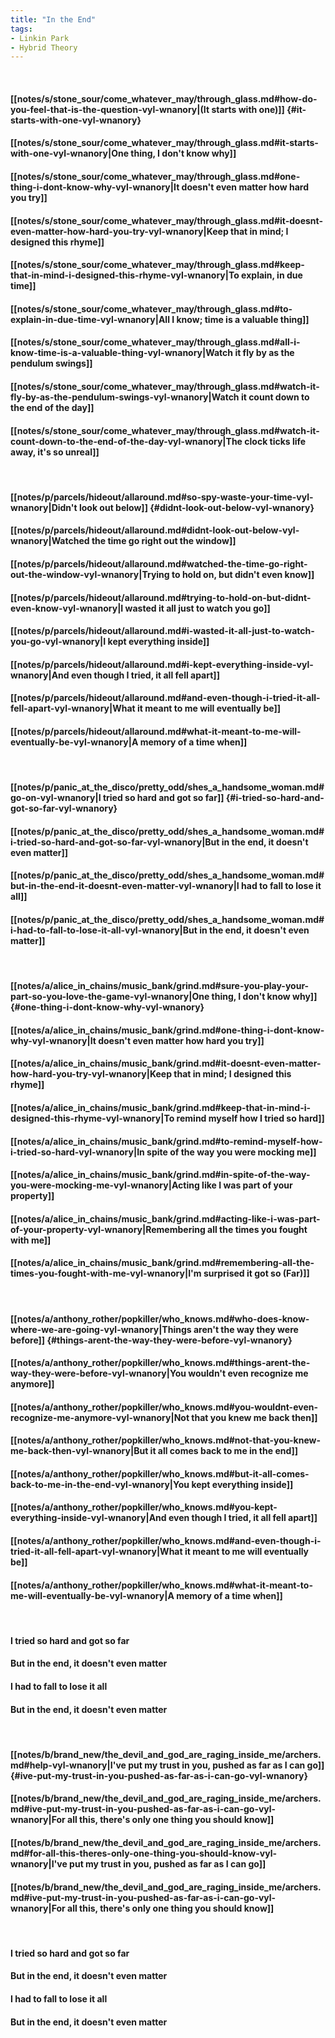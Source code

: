 ```yaml
---
title: "In the End"
tags:
- Linkin Park
- Hybrid Theory
---
```

&nbsp;
#### [[notes/s/stone_sour/come_whatever_may/through_glass.md#how-do-you-feel-that-is-the-question-vyl-wnanory|(It starts with one)]] {#it-starts-with-one-vyl-wnanory}
#### [[notes/s/stone_sour/come_whatever_may/through_glass.md#it-starts-with-one-vyl-wnanory|One thing, I don't know why]]
#### [[notes/s/stone_sour/come_whatever_may/through_glass.md#one-thing-i-dont-know-why-vyl-wnanory|It doesn't even matter how hard you try]]
#### [[notes/s/stone_sour/come_whatever_may/through_glass.md#it-doesnt-even-matter-how-hard-you-try-vyl-wnanory|Keep that in mind; I designed this rhyme]]
#### [[notes/s/stone_sour/come_whatever_may/through_glass.md#keep-that-in-mind-i-designed-this-rhyme-vyl-wnanory|To explain, in due time]]
#### [[notes/s/stone_sour/come_whatever_may/through_glass.md#to-explain-in-due-time-vyl-wnanory|All I know; time is a valuable thing]]
#### [[notes/s/stone_sour/come_whatever_may/through_glass.md#all-i-know-time-is-a-valuable-thing-vyl-wnanory|Watch it fly by as the pendulum swings]]
#### [[notes/s/stone_sour/come_whatever_may/through_glass.md#watch-it-fly-by-as-the-pendulum-swings-vyl-wnanory|Watch it count down to the end of the day]]
#### [[notes/s/stone_sour/come_whatever_may/through_glass.md#watch-it-count-down-to-the-end-of-the-day-vyl-wnanory|The clock ticks life away, it's so unreal]]
&nbsp;
#### [[notes/p/parcels/hideout/allaround.md#so-spy-waste-your-time-vyl-wnanory|Didn't look out below]] {#didnt-look-out-below-vyl-wnanory}
#### [[notes/p/parcels/hideout/allaround.md#didnt-look-out-below-vyl-wnanory|Watched the time go right out the window]]
#### [[notes/p/parcels/hideout/allaround.md#watched-the-time-go-right-out-the-window-vyl-wnanory|Trying to hold on, but didn't even know]]
#### [[notes/p/parcels/hideout/allaround.md#trying-to-hold-on-but-didnt-even-know-vyl-wnanory|I wasted it all just to watch you go]]
#### [[notes/p/parcels/hideout/allaround.md#i-wasted-it-all-just-to-watch-you-go-vyl-wnanory|I kept everything inside]]
#### [[notes/p/parcels/hideout/allaround.md#i-kept-everything-inside-vyl-wnanory|And even though I tried, it all fell apart]]
#### [[notes/p/parcels/hideout/allaround.md#and-even-though-i-tried-it-all-fell-apart-vyl-wnanory|What it meant to me will eventually be]]
#### [[notes/p/parcels/hideout/allaround.md#what-it-meant-to-me-will-eventually-be-vyl-wnanory|A memory of a time when]]
&nbsp;
#### [[notes/p/panic_at_the_disco/pretty_odd/shes_a_handsome_woman.md#go-on-vyl-wnanory|I tried so hard and got so far]] {#i-tried-so-hard-and-got-so-far-vyl-wnanory}
#### [[notes/p/panic_at_the_disco/pretty_odd/shes_a_handsome_woman.md#i-tried-so-hard-and-got-so-far-vyl-wnanory|But in the end, it doesn't even matter]]
#### [[notes/p/panic_at_the_disco/pretty_odd/shes_a_handsome_woman.md#but-in-the-end-it-doesnt-even-matter-vyl-wnanory|I had to fall to lose it all]]
#### [[notes/p/panic_at_the_disco/pretty_odd/shes_a_handsome_woman.md#i-had-to-fall-to-lose-it-all-vyl-wnanory|But in the end, it doesn't even matter]]
&nbsp;
#### [[notes/a/alice_in_chains/music_bank/grind.md#sure-you-play-your-part-so-you-love-the-game-vyl-wnanory|One thing, I don't know why]] {#one-thing-i-dont-know-why-vyl-wnanory}
#### [[notes/a/alice_in_chains/music_bank/grind.md#one-thing-i-dont-know-why-vyl-wnanory|It doesn't even matter how hard you try]]
#### [[notes/a/alice_in_chains/music_bank/grind.md#it-doesnt-even-matter-how-hard-you-try-vyl-wnanory|Keep that in mind; I designed this rhyme]]
#### [[notes/a/alice_in_chains/music_bank/grind.md#keep-that-in-mind-i-designed-this-rhyme-vyl-wnanory|To remind myself how I tried so hard]]
#### [[notes/a/alice_in_chains/music_bank/grind.md#to-remind-myself-how-i-tried-so-hard-vyl-wnanory|In spite of the way you were mocking me]]
#### [[notes/a/alice_in_chains/music_bank/grind.md#in-spite-of-the-way-you-were-mocking-me-vyl-wnanory|Acting like I was part of your property]]
#### [[notes/a/alice_in_chains/music_bank/grind.md#acting-like-i-was-part-of-your-property-vyl-wnanory|Remembering all the times you fought with me]]
#### [[notes/a/alice_in_chains/music_bank/grind.md#remembering-all-the-times-you-fought-with-me-vyl-wnanory|I'm surprised it got so (Far)]]
&nbsp;
#### [[notes/a/anthony_rother/popkiller/who_knows.md#who-does-know-where-we-are-going-vyl-wnanory|Things aren't the way they were before]] {#things-arent-the-way-they-were-before-vyl-wnanory}
#### [[notes/a/anthony_rother/popkiller/who_knows.md#things-arent-the-way-they-were-before-vyl-wnanory|You wouldn't even recognize me anymore]]
#### [[notes/a/anthony_rother/popkiller/who_knows.md#you-wouldnt-even-recognize-me-anymore-vyl-wnanory|Not that you knew me back then]]
#### [[notes/a/anthony_rother/popkiller/who_knows.md#not-that-you-knew-me-back-then-vyl-wnanory|But it all comes back to me in the end]]
#### [[notes/a/anthony_rother/popkiller/who_knows.md#but-it-all-comes-back-to-me-in-the-end-vyl-wnanory|You kept everything inside]]
#### [[notes/a/anthony_rother/popkiller/who_knows.md#you-kept-everything-inside-vyl-wnanory|And even though I tried, it all fell apart]]
#### [[notes/a/anthony_rother/popkiller/who_knows.md#and-even-though-i-tried-it-all-fell-apart-vyl-wnanory|What it meant to me will eventually be]]
#### [[notes/a/anthony_rother/popkiller/who_knows.md#what-it-meant-to-me-will-eventually-be-vyl-wnanory|A memory of a time when]]
&nbsp;
#### I tried so hard and got so far
#### But in the end, it doesn't even matter
#### I had to fall to lose it all
#### But in the end, it doesn't even matter
&nbsp;
#### [[notes/b/brand_new/the_devil_and_god_are_raging_inside_me/archers.md#help-vyl-wnanory|I've put my trust in you, pushed as far as I can go]] {#ive-put-my-trust-in-you-pushed-as-far-as-i-can-go-vyl-wnanory}
#### [[notes/b/brand_new/the_devil_and_god_are_raging_inside_me/archers.md#ive-put-my-trust-in-you-pushed-as-far-as-i-can-go-vyl-wnanory|For all this, there's only one thing you should know]]
#### [[notes/b/brand_new/the_devil_and_god_are_raging_inside_me/archers.md#for-all-this-theres-only-one-thing-you-should-know-vyl-wnanory|I've put my trust in you, pushed as far as I can go]]
#### [[notes/b/brand_new/the_devil_and_god_are_raging_inside_me/archers.md#ive-put-my-trust-in-you-pushed-as-far-as-i-can-go-vyl-wnanory|For all this, there's only one thing you should know]]
&nbsp;
#### I tried so hard and got so far
#### But in the end, it doesn't even matter
#### I had to fall to lose it all
#### But in the end, it doesn't even matter
